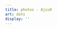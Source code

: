 ```yaml
---
title: photos - Ajiu9
art: dots
display: ''
---
```


<!-- @layout-full-width -->
<PhotoGalleryAll mt--10 />

<!-- <ListPhotos /> -->
